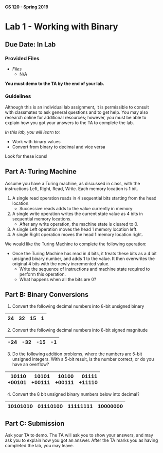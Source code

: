 #### CS 120 - Spring 2019
# Lab 1 - Working with Binary
## Due Date: In Lab

### Provided Files
* _Files_
    * N/A

**You must demo to the TA by the end of your lab.**

### Guidelines

Although this is an individual lab assignment, it is permissible to consult with classmates to ask general questions and to get help. You may also research online for additional resources; however, you must be able to explain how you got your answers to the TA to complete the lab.


_In this lab, you will learn to:_

* Work with binary values
* Convert from binary to decimal and vice versa

Look for these icons!


## Part A: Turing Machine

Assume you have a Turing machine, as discussed in class, with the instructions Left, Right, Read, Write. Each memory location is 1 bit.
1. A single read operation reads in 4 sequential bits starting from the head location.
    * Successive reads adds to the value currently in memory
2. A single write operation writes the current state value as 4 bits in sequential memory locations.
    * After any write operation, the machine state is cleared to 0.
3. A single Left operation moves the head 1 memory location left.
4. A single Right operation moves the head 1 memory location right.

We would like the Turing Machine to complete the following operation:
* Once the Turing Machine has read in 4 bits, it treats these bits as a 4 bit unsigned binary number, and adds 1 to the value. It then overwrites the original 4 bits with the newly incremented value.
    * Write the sequence of instructions and machine state required to perform this operation.
    * What happens when all the bits are 0?


## Part B: Binary Conversions

1. Convert the following decimal numbers into 8-bit unsigned binary

|24|32|15|1|
|-----|-----|-----|-----|

2. Convert the following decimal numbers into 8-bit signed magnitude

|-24|-32|-15|-1|
|-----|-----|-----|-----|

3. Do the following addition problems, where the numbers are 5-bit unsigned integers. With a 5-bit result, is the number correct, or do you have an overflow?

|&nbsp;&nbsp;10110<br>+00101 |&nbsp;&nbsp;10101<br>+00111 |&nbsp;&nbsp;10100<br>+00111 |&nbsp;&nbsp;01111<br>+11110 |
|-|-|-|-|

4. Convert the 8 bit unsigned binary numbers below into decimal?

|10101010 |01110100 |11111111 |10000000 |
|-|-|-|-|

## Part C: Submission

Ask your TA to demo. The TA will ask you to show your answers, and may ask you to explain how you got an answer. After the TA marks you as having completed the lab, you may leave.
